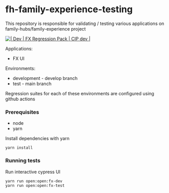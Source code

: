 # fh-family-experience-testing

This repository is responsible for validating / testing various applications on family-hubs/family-experience project

[![ | Dev | FX Regression Pack | CIP dev |](https://github.com/DFE-Digital/fh-family-experience-testing/actions/workflows/fx-dev-regression.yml/badge.svg)](https://github.com/DFE-Digital/fh-family-experience-testing/actions/workflows/fx-dev-regression.yml)

Applications:

- FX UI

Environments:

- development - develop branch
- test - main branch

Regression suites for each of these environments are configured using github actions

### Prerequisites

- node
- yarn 

Install dependencies with yarn

```shell
yarn install
```

### Running tests

Run interactive cypress UI

```shell
yarn run open:open:fx-dev
yarn run open:open:fx-test
```